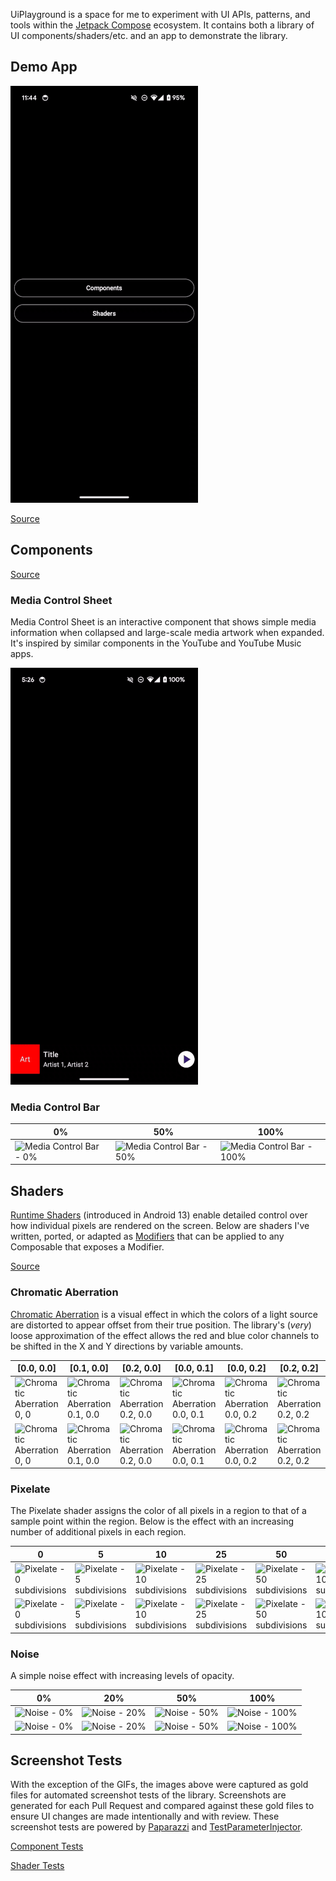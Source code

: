UiPlayground is a space for me to experiment with UI APIs, patterns, and tools within the [Jetpack Compose](https://developer.android.com/jetpack/compose) ecosystem. It contains both a library of UI components/shaders/etc. and an app to demonstrate the library.

## Demo App

![Media Control Sheet demo](docs/assets/app-demo-dark.gif)

[Source](app/src/main/kotlin/com/alexrdclement/uiplayground/)

## Components

[Source](components/src/main/kotlin/com/alexrdclement/uiplayground/components/)

### Media Control Sheet

Media Control Sheet is an interactive component that shows simple media information when collapsed and large-scale media artwork when expanded. It's inspired by similar components in the YouTube and YouTube Music apps.

![Media Control Sheet demo](docs/assets/mediacontrolsheet-demo-dark.gif)

### Media Control Bar

| 0%                                                                                                                                                                                                                                        | 50% | 100% |
|-------------------------------------------------------------------------------------------------------------------------------------------------------------------------------------------------------------------------------------------| --- | ---- |
| ![Media Control Bar - 0%](https://media.githubusercontent.com/media/alexrdclement/UiPlayground/main/components/src/test/snapshots/images/com.alexrdclement.uiplayground.components_MediaControlBarTest_mediaControlBar[progress=0.0].png) | ![Media Control Bar - 50%](<components/src/test/snapshots/images/com.alexrdclement.uiplayground.components_MediaControlBarTest_mediaControlBar[progress=0.5].png>) | ![Media Control Bar - 100%](<components/src/test/snapshots/images/com.alexrdclement.uiplayground.components_MediaControlBarTest_mediaControlBar[progress=1.0].png>) |

## Shaders

[Runtime Shaders](https://developer.android.com/reference/android/graphics/RuntimeShader) (introduced in Android 13) enable detailed control over how individual pixels are rendered on the screen. Below are shaders I've written, ported, or adapted as [Modifiers](https://developer.android.com/jetpack/compose/modifiers) that can be applied to any Composable that exposes a Modifier.

[Source](shaders/src/main/kotlin/com/alexrdclement/uiplayground/shaders/)

### Chromatic Aberration

[Chromatic Aberration](https://en.wikipedia.org/wiki/Chromatic_aberration) is a visual effect in which the colors of a light source are distorted to appear offset from their true position. The library's (_very_) loose approximation of the effect allows the red and blue color channels to be shifted in the X and Y directions by variable amounts.

| [0.0, 0.0] | [0.1, 0.0] | [0.2, 0.0] | [0.0, 0.1] | [0.0, 0.2] | [0.2, 0.2] |
| ---------- | ---------- | ---------- | ---------- | ---------- | ---------- |
| ![Chromatic Aberration 0, 0](<shaders/src/test/snapshots/images/com.alexrdclement.uiplayground.shaders_ChromaticAberrationTest_whiteCircle[(0.0, 0.0)].png>) | ![Chromatic Aberration 0.1, 0.0](<shaders/src/test/snapshots/images/com.alexrdclement.uiplayground.shaders_ChromaticAberrationTest_whiteCircle[(0.1, 0.0)].png>) | ![Chromatic Aberration 0.2, 0.0](<shaders/src/test/snapshots/images/com.alexrdclement.uiplayground.shaders_ChromaticAberrationTest_whiteCircle[(0.2, 0.0)].png>) | ![Chromatic Aberration 0.0, 0.1](<shaders/src/test/snapshots/images/com.alexrdclement.uiplayground.shaders_ChromaticAberrationTest_whiteCircle[(0.0, 0.1)].png>) | ![Chromatic Aberration 0.0, 0.2](<shaders/src/test/snapshots/images/com.alexrdclement.uiplayground.shaders_ChromaticAberrationTest_whiteCircle[(0.0, 0.2)].png>) | ![Chromatic Aberration 0.2, 0.2](<shaders/src/test/snapshots/images/com.alexrdclement.uiplayground.shaders_ChromaticAberrationTest_whiteCircle[(0.2, 0.2)].png>) |
| ![Chromatic Aberration 0, 0](<shaders/src/test/snapshots/images/com.alexrdclement.uiplayground.shaders_ChromaticAberrationTest_blackCircle[(0.0, 0.0)].png>) | ![Chromatic Aberration 0.1, 0.0](<shaders/src/test/snapshots/images/com.alexrdclement.uiplayground.shaders_ChromaticAberrationTest_blackCircle[(0.1, 0.0)].png>) | ![Chromatic Aberration 0.2, 0.0](<shaders/src/test/snapshots/images/com.alexrdclement.uiplayground.shaders_ChromaticAberrationTest_blackCircle[(0.2, 0.0)].png>) | ![Chromatic Aberration 0.0, 0.1](<shaders/src/test/snapshots/images/com.alexrdclement.uiplayground.shaders_ChromaticAberrationTest_blackCircle[(0.0, 0.1)].png>) | ![Chromatic Aberration 0.0, 0.2](<shaders/src/test/snapshots/images/com.alexrdclement.uiplayground.shaders_ChromaticAberrationTest_blackCircle[(0.0, 0.2)].png>) | ![Chromatic Aberration 0.2, 0.2](<shaders/src/test/snapshots/images/com.alexrdclement.uiplayground.shaders_ChromaticAberrationTest_blackCircle[(0.2, 0.2)].png>) |

### Pixelate

The Pixelate shader assigns the color of all pixels in a region to that of a sample point within the region. Below is the effect with an increasing number of additional pixels in each region.

| 0 | 5 | 10 | 25 | 50 | 100 |
| - | - | -- | -- | -- | --- |
| ![Pixelate - 0 subdivisions](shaders/src/test/snapshots/images/com.alexrdclement.uiplayground.shaders_PixelateTest_whiteCircle[0].png) | ![Pixelate - 5 subdivisions](shaders/src/test/snapshots/images/com.alexrdclement.uiplayground.shaders_PixelateTest_whiteCircle[5].png) | ![Pixelate - 10 subdivisions](shaders/src/test/snapshots/images/com.alexrdclement.uiplayground.shaders_PixelateTest_whiteCircle[10].png) | ![Pixelate - 25 subdivisions](shaders/src/test/snapshots/images/com.alexrdclement.uiplayground.shaders_PixelateTest_whiteCircle[25].png) | ![Pixelate - 50 subdivisions](shaders/src/test/snapshots/images/com.alexrdclement.uiplayground.shaders_PixelateTest_whiteCircle[50].png) | ![Pixelate - 100 subdivisions](shaders/src/test/snapshots/images/com.alexrdclement.uiplayground.shaders_PixelateTest_whiteCircle[100].png) |
| ![Pixelate - 0 subdivisions](shaders/src/test/snapshots/images/com.alexrdclement.uiplayground.shaders_PixelateTest_blackCircle[0].png) | ![Pixelate - 5 subdivisions](shaders/src/test/snapshots/images/com.alexrdclement.uiplayground.shaders_PixelateTest_blackCircle[5].png) | ![Pixelate - 10 subdivisions](shaders/src/test/snapshots/images/com.alexrdclement.uiplayground.shaders_PixelateTest_blackCircle[10].png) | ![Pixelate - 25 subdivisions](shaders/src/test/snapshots/images/com.alexrdclement.uiplayground.shaders_PixelateTest_blackCircle[25].png) | ![Pixelate - 50 subdivisions](shaders/src/test/snapshots/images/com.alexrdclement.uiplayground.shaders_PixelateTest_blackCircle[50].png) | ![Pixelate - 100 subdivisions](shaders/src/test/snapshots/images/com.alexrdclement.uiplayground.shaders_PixelateTest_blackCircle[100].png) |

### Noise

A simple noise effect with increasing levels of opacity.

| 0% | 20% | 50% | 100% |
| -- | --- | --- | ---- |
| ![Noise - 0%](shaders/src/test/snapshots/images/com.alexrdclement.uiplayground.shaders_NoiseTest_whiteCircle[0.0].png) | ![Noise - 20%](shaders/src/test/snapshots/images/com.alexrdclement.uiplayground.shaders_NoiseTest_whiteCircle[0.2].png) | ![Noise - 50%](shaders/src/test/snapshots/images/com.alexrdclement.uiplayground.shaders_NoiseTest_whiteCircle[0.5].png) | ![Noise - 100%](shaders/src/test/snapshots/images/com.alexrdclement.uiplayground.shaders_NoiseTest_whiteCircle[1.0].png) |
| ![Noise - 0%](shaders/src/test/snapshots/images/com.alexrdclement.uiplayground.shaders_NoiseTest_blackCircle[0.0].png) | ![Noise - 20%](shaders/src/test/snapshots/images/com.alexrdclement.uiplayground.shaders_NoiseTest_blackCircle[0.2].png) | ![Noise - 50%](shaders/src/test/snapshots/images/com.alexrdclement.uiplayground.shaders_NoiseTest_blackCircle[0.5].png) | ![Noise - 100%](shaders/src/test/snapshots/images/com.alexrdclement.uiplayground.shaders_NoiseTest_blackCircle[1.0].png) |

## Screenshot Tests

With the exception of the GIFs, the images above were captured as gold files for automated screenshot tests of the library. Screenshots are generated for each Pull Request and compared against these gold files to ensure UI changes are made intentionally and with review. These screenshot tests are powered by [Paparazzi](https://github.com/cashapp/paparazzi) and [TestParameterInjector](https://github.com/google/TestParameterInjector).

[Component Tests](components/src/test)

[Shader Tests](shaders/src/test)
